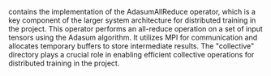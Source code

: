 contains the implementation of the AdasumAllReduce operator, which is a key component of the larger system architecture for distributed training in the project. This operator performs an all-reduce operation on a set of input tensors using the Adasum algorithm. It utilizes MPI for communication and allocates temporary buffers to store intermediate results. The "collective" directory plays a crucial role in enabling efficient collective operations for distributed training in the project.